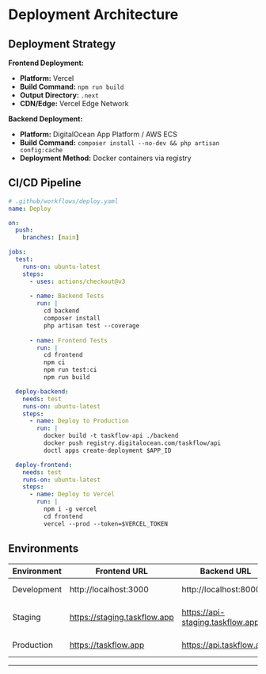 # Deployment Architecture

## Deployment Strategy

**Frontend Deployment:**
- **Platform:** Vercel
- **Build Command:** `npm run build`
- **Output Directory:** `.next`
- **CDN/Edge:** Vercel Edge Network

**Backend Deployment:**
- **Platform:** DigitalOcean App Platform / AWS ECS
- **Build Command:** `composer install --no-dev && php artisan config:cache`
- **Deployment Method:** Docker containers via registry

## CI/CD Pipeline
```yaml
# .github/workflows/deploy.yaml
name: Deploy

on:
  push:
    branches: [main]

jobs:
  test:
    runs-on: ubuntu-latest
    steps:
      - uses: actions/checkout@v3
      
      - name: Backend Tests
        run: |
          cd backend
          composer install
          php artisan test --coverage
          
      - name: Frontend Tests
        run: |
          cd frontend
          npm ci
          npm run test:ci
          npm run build

  deploy-backend:
    needs: test
    runs-on: ubuntu-latest
    steps:
      - name: Deploy to Production
        run: |
          docker build -t taskflow-api ./backend
          docker push registry.digitalocean.com/taskflow/api
          doctl apps create-deployment $APP_ID

  deploy-frontend:
    needs: test
    runs-on: ubuntu-latest
    steps:
      - name: Deploy to Vercel
        run: |
          npm i -g vercel
          cd frontend
          vercel --prod --token=$VERCEL_TOKEN
```

## Environments

| Environment | Frontend URL | Backend URL | Purpose |
|------------|--------------|-------------|---------|
| Development | http://localhost:3000 | http://localhost:8000 | Local development |
| Staging | https://staging.taskflow.app | https://api-staging.taskflow.app | Pre-production testing |
| Production | https://taskflow.app | https://api.taskflow.app | Live environment |

---
